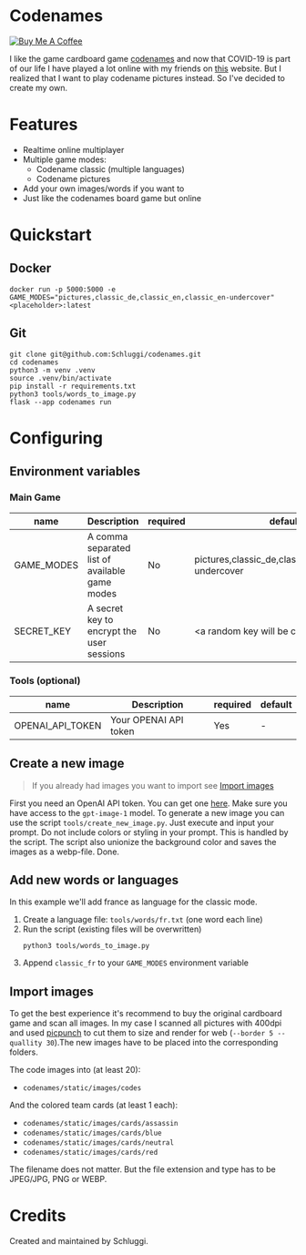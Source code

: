 # Codenames

<a href="https://www.buymeacoffee.com/schluggi" target="_blank"><img src="https://www.buymeacoffee.com/assets/img/custom_images/white_img.png" alt="Buy Me A Coffee" style="height: auto !important;width: auto !important;" ></a>

I like the game cardboard game [codenames](https://en.wikipedia.org/wiki/Codenames_\(board_game\)) and now that COVID-19
is part of our life I have played a lot online with my friends on [this](https://www.horsepaste.com/) website. But I
realized that I want to play codename pictures instead. So I've decided to create my own.

# Features

- Realtime online multiplayer
- Multiple game modes:
    - Codename classic (multiple languages)
    - Codename pictures
- Add your own images/words if you want to
- Just like the codenames board game but online

# Quickstart

## Docker

```commandline
docker run -p 5000:5000 -e GAME_MODES="pictures,classic_de,classic_en,classic_en-undercover" <placeholder>:latest 
```

## Git

```commandline
git clone git@github.com:Schluggi/codenames.git
cd codenames
python3 -m venv .venv
source .venv/bin/activate
pip install -r requirements.txt
python3 tools/words_to_image.py
flask --app codenames run
```

# Configuring

## Environment variables

### Main Game

| name       | Description                                    | required | default                                              |
|------------|------------------------------------------------|----------|------------------------------------------------------|
| GAME_MODES | A comma separated list of available game modes | No       | pictures,classic_de,classic_en,classic_en-undercover |
| SECRET_KEY | A secret key to encrypt the user sessions      | No       | \<a random key will be created\>                     |

### Tools (optional)

| name             | Description           | required | default |
|------------------|-----------------------|----------|---------|
| OPENAI_API_TOKEN | Your OPENAI API token | Yes      | -       |

## Create a new image
> If you already had images you want to import see [Import images](#import-images)

First you need an OpenAI API token. You can get one [here](https://platform.openai.com/). Make sure you have access to the `gpt-image-1` model.
To generate a new image you can use the script `tools/create_new_image.py`. Just execute and input your prompt. Do not include colors or styling in your prompt.
This is handled by the script. The script also unionize the background color and saves the images as a webp-file. Done.

## Add new words or languages

In this example we'll add france as language for the classic mode.

1. Create a language file: `tools/words/fr.txt` (one word each line)
2. Run the script (existing files will be overwritten)
    ```commandline
    python3 tools/words_to_image.py
    ```
3. Append `classic_fr` to your `GAME_MODES` environment variable

## Import images

To get the best experience it's recommend to buy the original cardboard game and scan all images. In my case I scanned
all pictures with 400dpi and used [picpunch](https://github.com/Schluggi/picpunch) to cut them to size and render for
web (`--border 5 --quallity 30`).The new images have to be placed into the corresponding folders.

The code images into (at least 20):

- `codenames/static/images/codes`

And the colored team cards (at least 1 each):

- `codenames/static/images/cards/assassin`
- `codenames/static/images/cards/blue`
- `codenames/static/images/cards/neutral`
- `codenames/static/images/cards/red`

The filename does not matter. But the file extension and type has to be JPEG/JPG, PNG or WEBP.

# Credits

Created and maintained by Schluggi.
